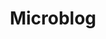 ---
title: Microblog
type: microblog
rss: true
url: status
status:
    - date: 2025-01-03
      text: New year, new me, new phone ecosystem.. hello Apple
      emoji: 🍎
      bg: '#eeeeee'
      textColor: black
    - date: 2025-01-07
      text: Hello? Is this thing on?
      emoji: 🎤
      bg: 'radial-gradient(ellipse farthest-corner at right bottom,#d2ba4f 0%,#daa845 8%, #9f7928 30%, #8A6E2F 40%, transparent 80%), radial-gradient(ellipse farthest-corner at left top, #FFFFFF 0%, #FFFFAC 8%, #D1B464 25%,#c5a65d 62.5%, #c5a65d 100%)'
      textColor: black
    - date: 2025-01-08
      text: New book from my new book club. How To Solve Your Own Murder is go!
      emoji: 📕
      bg: '#ea4d46'
      textColor: black
    - date: 2025-01-22
      text: Finished Book Club book ~ so busy at work. I gotta be careful about burnout again
      emoji: 🔥
      bg: '#ffa453'
      textColor: black
    - date: 2025-01-23
      text: I don't think I am ready to start a 14-long book series. What was I thinking.
      emoji: 🤪
      bg: '#00537f'
      textColor: white
    - date: 2025-02-05
      text: Sitting by the sea in the Gower
      emoji: 🌊
      bg: LightBlue
      textColor: black
    - date: 2025-02-25
      text: Learning about witchcraft fr
      emoji: 🧹
      bg: Plum
      textColor: Black
    - date: 2025-04-02
      text: Having a proper spring clean of the website
      emoji: 🧼
      bg: pink
      textColor: Black
    - date: 2025-04-24
      text: My fingernails feel like paper
      emoji: 💅
      bg: Plum
      textColor: Black
---